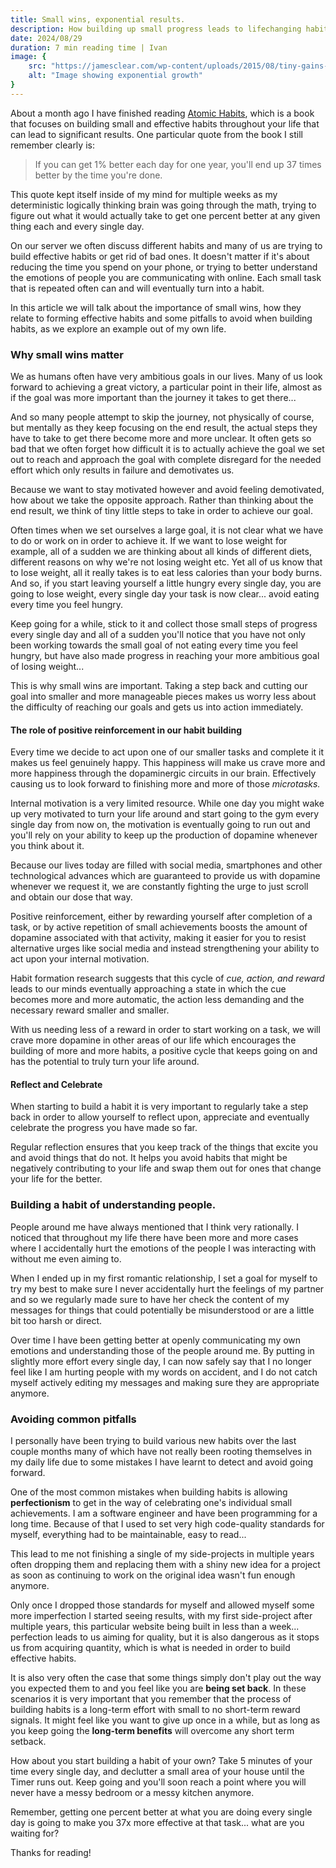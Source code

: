 ```yaml
---
title: Small wins, exponential results.
description: How building up small progress leads to lifechanging habits.
date: 2024/08/29
duration: 7 min reading time | Ivan
image: {
    src: "https://jamesclear.com/wp-content/uploads/2015/08/tiny-gains-graph-700x700.jpg",
    alt: "Image showing exponential growth"
}
---
```

About a month ago I have finished reading [Atomic Habits](https://jamesclear.com/atomic-habits), which is a book that focuses on building small and effective habits throughout your life that can lead to significant results. One particular quote from the book I still remember clearly is:

> If you can get 1% better each day for one year, you'll end up 37 times better by the time you're done.

This quote kept itself inside of my mind for multiple weeks as my deterministic logically thinking brain was going through the math, trying to figure out what it would actually take to get one percent better at any given thing each and every single day.

On our server we often discuss different habits and many of us are trying to build effective habits or get rid of bad ones. It doesn't matter if it's about reducing the time you spend on your phone, or trying to better understand the emotions of people you are communicating with online. Each small task that is repeated often can and will eventually turn into a habit.

In this article we will talk about the importance of small wins, how they relate to forming effective habits and some pitfalls to avoid when building habits, as we explore an example out of my own life.

### Why small wins matter

We as humans often have very ambitious goals in our lives. Many of us look forward to achieving a great victory, a particular point in their life, almost as if the goal was more important than the journey it takes to get there...

And so many people attempt to skip the journey, not physically of course, but mentally as they keep focusing on the end result, the actual steps they have to take to get there become more and more unclear. It often gets so bad that we often forget how difficult it is to actually achieve the goal we set out to reach and approach the goal with complete disregard for the needed effort which only results in failure and demotivates us.

Because we want to stay motivated however and avoid feeling demotivated, how about we take the opposite approach. Rather than thinking about the end result, we think of tiny little steps to take in order to achieve our goal.

Often times when we set ourselves a large goal, it is not clear what we have to do or work on in order to achieve it. If we want to lose weight for example, all of a sudden we are thinking about all kinds of different diets, different reasons on why we're not losing weight etc. Yet all of us know that to lose weight, all it really takes is to eat less calories than your body burns. And so, if you start leaving yourself a little hungry every single day, you are going to lose weight, every single day your task is now clear... avoid eating every time you feel hungry.

Keep going for a while, stick to it and collect those small steps of progress every single day and all of a sudden you'll notice that you have not only been working towards the small goal of not eating every time you feel hungry, but have also made progress in reaching your more ambitious goal of losing weight...

This is why small wins are important. Taking a step back and cutting our goal into smaller and more manageable pieces makes us worry less about the difficulty of reaching our goals and gets us into action immediately.

#### The role of positive reinforcement in our habit building

Every time we decide to act upon one of our smaller tasks and complete it it makes us feel genuinely happy. This happiness will make us crave more and more happiness through the dopaminergic circuits in our brain. Effectively causing us to look forward to finishing more and more of those *microtasks.*

Internal motivation is a very limited resource. While one day you might wake up very motivated to turn your life around and start going to the gym every single day from now on, the motivation is eventually going to run out and you'll rely on your ability to keep up the production of dopamine whenever you think about it.

Because our lives today are filled with social media, smartphones and other technological advances which are guaranteed to provide us with dopamine whenever we request it, we are constantly fighting the urge to just scroll and obtain our dose that way.

Positive reinforcement, either by rewarding yourself after completion of a task, or by active repetition of small achievements boosts the amount of dopamine associated with that activity, making it easier for you to resist alternative urges like social media and instead strengthening your ability to act upon your internal motivation.

Habit formation research suggests that this cycle of *cue, action, and reward* leads to our minds eventually approaching a state in which the cue becomes more and more automatic, the action less demanding and the necessary reward smaller and smaller.

With us needing less of a reward in order to start working on a task, we will crave more dopamine in other areas of our life which encourages the building of more and more habits, a positive cycle that keeps going on and has the potential to truly turn your life around.
#### Reflect and Celebrate
When starting to build a habit it is very important to regularly take a step back in order to allow yourself to reflect upon, appreciate and eventually celebrate the progress you have made so far.

Regular reflection ensures that you keep track of the things that excite you and avoid things that do not. It helps you avoid habits that might be negatively contributing to your life and swap them out for ones that change your life for the better.

### Building a habit of understanding people.

People around me have always mentioned that I think very rationally. I noticed that throughout my life there have been more and more cases where I accidentally hurt the emotions of the people I was interacting with without me even aiming to.

When I ended up in my first romantic relationship, I set a goal for myself to try my best to make sure I never accidentally hurt the feelings of my partner and so we regularly made sure to have her check the content of my messages for things that could potentially be misunderstood or are a little bit too harsh or direct.

Over time I have been getting better at openly communicating my own emotions and understanding those of the people around me. By putting in slightly more effort every single day, I can now safely say that I no longer feel like I am hurting people with my words on accident, and I do not catch myself actively editing my messages and making sure they are appropriate anymore.
### Avoiding common pitfalls
I personally have been trying to build various new habits over the last couple months many of which have not really been rooting themselves in my daily life due to some mistakes I have learnt to detect and avoid going forward.

One of the most common mistakes when building habits is allowing **perfectionism** to get in the way of celebrating one's individual small achievements. I am a software engineer and have been programming for a long time. Because of that I used to set very high code-quality standards for myself, everything had to be maintainable, easy to read...

This lead to me not finishing a single of my side-projects in multiple years often dropping them and replacing them with a shiny new idea for a project as soon as continuing to work on the original idea wasn't fun enough anymore.

Only once I dropped those standards for myself and allowed myself some more imperfection I started seeing results, with my first side-project after multiple years, this particular website being built in less than a week... perfection leads to us aiming for quality, but it is also dangerous as it stops us from acquiring quantity, which is what is needed in order to build effective habits.

It is also very often the case that some things simply don't play out the way you expected them to and you feel like you are **being set back**. In these scenarios it is very important that you remember that the process of building habits is a long-term effort with small to no short-term reward signals. It might feel like you want to give up once in a while, but as long as you keep going the **long-term benefits** will overcome any short term setback.

How about you start building a habit of your own? Take 5 minutes of your time every single day, and declutter a small area of your house until the Timer runs out. Keep going and you'll soon reach a point where you will never have a messy bedroom or a messy kitchen anymore.

Remember, getting one percent better at what you are doing every single day is going to make you 37x more effective at that task... what are you waiting for?

Thanks for reading!
